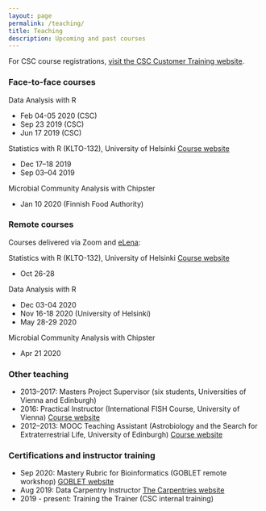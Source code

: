 ```yaml
---
layout: page
permalink: /teaching/
title: Teaching
description: Upcoming and past courses
---
```


For CSC course registrations, [visit the CSC Customer Training website](https://www.csc.fi/en/training).

### Face-to-face courses

Data Analysis with R

- Feb 04-05 2020 (CSC)
- Sep 23 2019 (CSC)
- Jun 17 2019 (CSC)

Statistics with R (KLTO-132), University of Helsinki [Course website](https://courses.helsinki.fi/en/klto-132)

- Dec 17–18 2019
- Sep 03–04 2019

Microbial Community Analysis with Chipster

- Jan 10 2020 (Finnish Food Authority)

### Remote courses

Courses delivered via Zoom and  [eLena](e-learn.csc.fi/):

Statistics with R (KLTO-132), University of Helsinki [Course website](https://courses.helsinki.fi/en/klto-132)

- Oct 26-28

Data Analysis with R

- Dec 03-04 2020
- Nov 16-18 2020 (University of Helsinki)
- May 28-29 2020

Microbial Community Analysis with Chipster

- Apr 21 2020

### Other teaching

- 2013–2017: Masters Project Supervisor (six students, Universities of Vienna and Edinburgh)
- 2016: Practical Instructor (International FISH Course, University of Vienna) [Course website](http://www.microbial-ecology.net/international-fish-course) 
- 2012–2013: MOOC Teaching Assistant (Astrobiology and the Search for Extraterrestrial Life, University of Edinburgh) [Course website](https://www.coursera.org/learn/astrobiology)

### Certifications and instructor training

- Sep 2020:  Mastery Rubric for Bioinformatics (GOBLET remote workshop) [GOBLET website](https://mygoblet.org/)
- Aug 2019: Data Carpentry Instructor [The Carpentries website](https://carpentries.org/)
- 2019 - present: Training the Trainer (CSC internal training)
